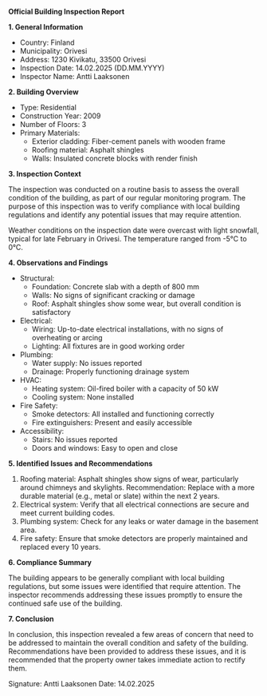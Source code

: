 **Official Building Inspection Report**

**1. General Information**

* Country: Finland
* Municipality: Orivesi
* Address: 1230 Kivikatu, 33500 Orivesi
* Inspection Date: 14.02.2025 (DD.MM.YYYY)
* Inspector Name: Antti Laaksonen

**2. Building Overview**

* Type: Residential
* Construction Year: 2009
* Number of Floors: 3
* Primary Materials:
	+ Exterior cladding: Fiber-cement panels with wooden frame
	+ Roofing material: Asphalt shingles
	+ Walls: Insulated concrete blocks with render finish

**3. Inspection Context**

The inspection was conducted on a routine basis to assess the overall condition of the building, as part of our regular monitoring program. The purpose of this inspection was to verify compliance with local building regulations and identify any potential issues that may require attention.

Weather conditions on the inspection date were overcast with light snowfall, typical for late February in Orivesi. The temperature ranged from -5°C to 0°C.

**4. Observations and Findings**

* Structural:
	+ Foundation: Concrete slab with a depth of 800 mm
	+ Walls: No signs of significant cracking or damage
	+ Roof: Asphalt shingles show some wear, but overall condition is satisfactory
* Electrical:
	+ Wiring: Up-to-date electrical installations, with no signs of overheating or arcing
	+ Lighting: All fixtures are in good working order
* Plumbing:
	+ Water supply: No issues reported
	+ Drainage: Properly functioning drainage system
* HVAC:
	+ Heating system: Oil-fired boiler with a capacity of 50 kW
	+ Cooling system: None installed
* Fire Safety:
	+ Smoke detectors: All installed and functioning correctly
	+ Fire extinguishers: Present and easily accessible
* Accessibility:
	+ Stairs: No issues reported
	+ Doors and windows: Easy to open and close

**5. Identified Issues and Recommendations**

1. Roofing material: Asphalt shingles show signs of wear, particularly around chimneys and skylights. Recommendation: Replace with a more durable material (e.g., metal or slate) within the next 2 years.
2. Electrical system: Verify that all electrical connections are secure and meet current building codes.
3. Plumbing system: Check for any leaks or water damage in the basement area.
4. Fire safety: Ensure that smoke detectors are properly maintained and replaced every 10 years.

**6. Compliance Summary**

The building appears to be generally compliant with local building regulations, but some issues were identified that require attention. The inspector recommends addressing these issues promptly to ensure the continued safe use of the building.

**7. Conclusion**

In conclusion, this inspection revealed a few areas of concern that need to be addressed to maintain the overall condition and safety of the building. Recommendations have been provided to address these issues, and it is recommended that the property owner takes immediate action to rectify them.

Signature: Antti Laaksonen
Date: 14.02.2025